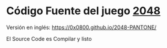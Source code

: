  Código Fuente del juego [2048](http://gabrielecirulli.github.io/2048/) 
========================================================================

Versión en inglés: https://0x0800.github.io/2048-PANTONE/

El Source Code es Compilar y listo
